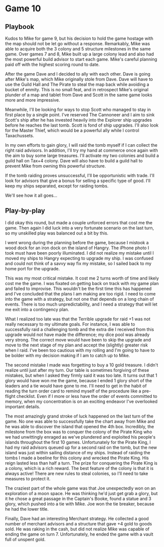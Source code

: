 # Game 10
## Playbook

Kudos to Mike for game 9, but his decision to hold the game hostage with the map should not be let go without a response. Remarkably, Mike was able to acquire both the 3 colony and 5 structure milestones in the same game. Over games 7 and 8, Mike built up a large colony lead and also had the most powerful build advisor to start each game. Mike's careful planning paid off with the highest scoring round to date.

After the game Dave and I decided to ally with each other. Dave is going after Mike's map, which Mike originally stole from Dave. Dave will have to use the Guild Hall and The Pirate to steal the map back while avoiding a bucket of enmity. This is no small feat, and in retrospect Mike's original plunder of a map and tablet from Dave and Scott in the same game looks more and more impressive.

Meanwhile, I'll be looking for ways to stop Scott who managed to stay in first place by a single point. I've reserved The Cannoneer and I aim to sink Scott's ship after he has invested heavily into the Explorer ship upgrades before he reaches the last tomb. Scott is fond of ship upgrades. I'll also look for the Master Thief, which would be a powerful ally while I control Taxachussets.

In my own efforts to gain glory, I will raid the tomb myself if I can collect the right raid advisors. In addition, I'll try my hand at commerce once again with the aim to buy some large treasures. I'll activate my two colonies and build a guild hall on Tax+4 colony. Dave will also have to build a guild hall to prevent Mike from owning this powerful structure.

If the tomb raiding proves unsuccessful, I'll be opportunistic with trade. I'll look for advisors that give a bonus for selling a specific type of good. I'll keep my ships separated, except for raiding tombs.

We'll see how it all goes...

## Play-by-play

I did okay this round, but made a couple unforced errors that cost me the game. Then again I did luck into a very fortunate scenario on the last turn, so my unskilled play was balanced out a bit by this.

I went wrong during the planning before the game, because I mistook a wood dock for an iron dock on the island of Hangry. The iPhone photo I took must have been poorly illuminated. I did not realize my mistake until I moved my ships to Hangry expecting to upgrade my ship. I was confused and could not think of a savvy way fix my mistake, so I sailed back to my home port for the upgrade.

This was my most critical mistake. It cost me 2 turns worth of time and likely cost me the game. I was fixated on getting back on track with my game plan and failed to improvise. This wouldn't be the first time this has happened and I've concluded that the plans I am making are too rigid. I need to come into the game with a strategy, but not one that depends on a long chain of events. There is too much unpredictability, and I need a strategy that will let me exit into a contingency plan.

What I realized too late was that the Terrible upgrade for raid +1 was not really necessary to my ultimate goals. For instance, I was able to successfully raid a challenging tomb and the extra die I received from this upgrade would not have made the difference; my dice pool was already very strong. The correct move would have been to skip the upgrade and move to the next stage of my plan and accept the (slightly) greater risk when I raid. I've been too cautious with my rolling and I'm going to have to be bolder with my decision making if I am to catch up to Mike.

The second mistake I made was forgetting to buy a 10 gold treasure. I didn't realize until just after my turn. Our table is sometimes forgiving of these mistakes, but when I asked they firmly said it was too late. It turns out that 1 glory would have won me the game, because I ended 1 glory short of the leaders and a tie would have gone to me. I'll need to get in the habit of reading the turn order card to remind myself of the procedure like a pre-flight checklist. Even if I more or less have the order of events committed to memory, when my concentration is on an exciting endeavor I've overlooked important details.

The most amazingly grand stroke of luck happened on the last turn of the game. No one was able to successfully take the chart away from Mike and he was able to discover the island that opened the 4th box. Incredibly, the milestone from the box was to conquer the colony of the Pirate King who we had unwittingly enraged as we've plundered and exploited his people's islands throughout the first 10 games. Unfortunately for the Pirate King, I had my raid advisors queued up for a second raid on the tomb, but the new island was just within sailing distance of my ships. Instead of raiding the tombs I made a beeline for this colony and wrecked the Pirate King. His reign lasted less than half a turn. The prize for conquering the Pirate King is a colony, which is a rich reward. The best feature of the colony is that it is always active! There are new rules to steal colonies, so I'll need to take measures to protect it.

The craziest part of the whole game was that Joe unexpectedly won on an exploration of a moon space. He was thinking he'd just get grab a glory, but it he chose a great passage in the Captain's Booke, found a statue and 3 glory, which pushed into a tie with Mike. Joe won the tie breaker, because he had the lower title.

Finally, Dave had an interesting Merchant strategy. He collected a good number of merchant advisors and a structure that gave +4 gold to goods sold. He was raking in the cash, but did not realize Mike was capable of ending the game on turn 7. Unfortunately, he ended the game with a vault full of unspent gold.
